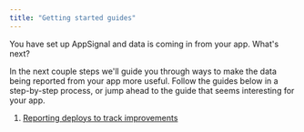 ```yaml
---
title: "Getting started guides"
---
```


You have set up AppSignal and data is coming in from your app. What's next?

In the next couple steps we'll guide you through ways to make the data being reported from your app more useful. Follow the guides below in a step-by-step process, or jump ahead to the guide that seems interesting for your app.

1. [Reporting deploys to track improvements](/guides/deploy-markers.html)

